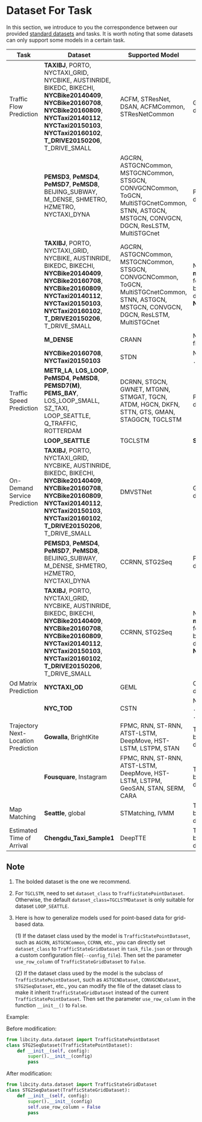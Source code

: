 # Dataset For Task

In this section, we introduce to you the correspondence between our provided [standard datasets](https://drive.google.com/drive/folders/1g5v2Gq1tkOq8XO0HDCZ9nOTtRpB6-gPe?usp=sharing) and tasks. It is worth noting that some datasets can only support some models in a certain task.

| Task                                | Dataset                                                      | Supported Model                                              | Remark                                                       |
| ----------------------------------- | ------------------------------------------------------------ | ------------------------------------------------------------ | ------------------------------------------------------------ |
| Traffic Flow Prediction             | **TAXIBJ**, PORTO, NYCTAXI_GRID, NYCBIKE, AUSTINRIDE, BIKEDC, BIKECHI, **NYCBike20140409**, **NYCBike20160708**, **NYCBike20160809**, **NYCTaxi20140112**, **NYCTaxi20150103**, **NYCTaxi20160102**, **T_DRIVE20150206**, T_DRIVE_SMALL | ACFM, STResNet, DSAN, ACFMCommon, STResNetCommon             | Grid based dataset                                           |
|                                     | **PEMSD3**, **PeMSD4**, **PeMSD7**, **PeMSD8**, BEIJING_SUBWAY, M_DENSE, SHMETRO, HZMETRO, NYCTAXI_DYNA | AGCRN, ASTGCNCommon, MSTGCNCommon, STSGCN, CONVGCNCommon, ToGCN, MultiSTGCnetCommon, STNN, ASTGCN, MSTGCN, CONVGCN, DGCN, ResLSTM, MultiSTGCnet | Point based dataset                                          |
|                                     | **TAXIBJ**, PORTO, NYCTAXI_GRID, NYCBIKE, AUSTINRIDE, BIKEDC, BIKECHI, **NYCBike20140409**, **NYCBike20160708**, **NYCBike20160809**, **NYCTaxi20140112**, **NYCTaxi20150103**, **NYCTaxi20160102**, **T_DRIVE20150206**, T_DRIVE_SMALL | AGCRN, ASTGCNCommon, MSTGCNCommon, STSGCN, CONVGCNCommon, ToGCN, MultiSTGCnetCommon, STNN, ASTGCN, MSTGCN, CONVGCN, DGCN, ResLSTM, MultiSTGCnet | Need **simple modification**   for grid based dataset. **See Note 3.** |
|                                     | **M_DENSE**                                                  | CRANN                                                        | Need `.ext` file                                             |
|                                     | **NYCBike20160708**, **NYCTaxi20150103**                     | STDN                                                         | Need `.gridod` file                                          |
| Traffic Speed Prediction            | **METR_LA**, **LOS_LOOP**, **PeMSD4**, **PeMSD8**, **PEMSD7(M)**, **PEMS_BAY**, LOS_LOOP_SMALL, SZ_TAXI, LOOP_SEATTLE, Q_TRAFFIC, ROTTERDAM | DCRNN, STGCN, GWNET, MTGNN, STMGAT, TGCN, ATDM, HGCN, DKFN, STTN, GTS, GMAN, STAGGCN, TGCLSTM | Point based dataset.                                         |
|                                     | **LOOP_SEATTLE**                                             | TGCLSTM                                                      | **See Note 2.**                                              |
| On-Demand Service Prediction        | **TAXIBJ**, PORTO, NYCTAXI_GRID, NYCBIKE, AUSTINRIDE, BIKEDC, BIKECHI, **NYCBike20140409**, **NYCBike20160708**, **NYCBike20160809**, **NYCTaxi20140112**, **NYCTaxi20150103**, **NYCTaxi20160102**, **T_DRIVE20150206**, T_DRIVE_SMALL | DMVSTNet                                                     | Grid based dataset                                           |
|                                     | **PEMSD3**, **PeMSD4**, **PeMSD7**, **PeMSD8**, BEIJING_SUBWAY, M_DENSE, SHMETRO, HZMETRO, NYCTAXI_DYNA | CCRNN, STG2Seq                                               | Point based dataset                                          |
|                                     | **TAXIBJ**, PORTO, NYCTAXI_GRID, NYCBIKE, AUSTINRIDE, BIKEDC, BIKECHI, **NYCBike20140409**, **NYCBike20160708**, **NYCBike20160809**, **NYCTaxi20140112**, **NYCTaxi20150103**, **NYCTaxi20160102**, **T_DRIVE20150206**, T_DRIVE_SMALL | CCRNN, STG2Seq                                               | Need **simple modification**   for grid based dataset. **See Note 3.** |
| Od Matrix Prediction               | **NYCTAXI_OD**                                               | GEML                                                         | OD based dataset                                             |
|                                     | **NYC_TOD**                                                  | CSTN                                                        | Need `.gridod`, `.ext` file                                              |
| Trajectory Next-Location Prediction | **Gowalla**, BrightKite                                      | FPMC, RNN, ST-RNN, ATST-LSTM, DeepMove, HST-LSTM, LSTPM, STAN | Trajectory based dataset                                     |
|                                     | **Fousquare**, Instagram                                     | FPMC, RNN, ST-RNN, ATST-LSTM, DeepMove, HST-LSTM, LSTPM, GeoSAN, STAN, SERM, CARA | Trajectory based dataset                                     |
| Map Matching                        | **Seattle**, global                                          | STMatching, IVMM                                             | Trajectory based dataset                                     |
| Estimated Time of Arrival           | **Chengdu_Taxi_Sample1**                                     | DeepTTE                                                      | Trajectory based dataset                                     |

## Note

1. The bolded dataset is the one we recommend.

2. For `TGCLSTM`, need to set `dataset_class` to `TrafficStatePointDataset`. Otherwise, the default `dataset_class=TGCLSTMDataset` is only suitable for dataset `LOOP_SEATTLE`.

3. Here is how to generalize models used for point-based data for grid-based data.

   (1) If the dataset class used by the model is `TrafficStatePointDataset`, such as `AGCRN`, `ASTGCNCommon`, `CCRNN`, etc., you can directly set `dataset_class` to `TrafficStateGridDataset` in `task_file.json` or through a custom configuration file(`--config_file`). Then set the parameter `use_row_column` of `TrafficStateGridDataset` to `False`.

   (2) If the dataset class used by the model is the subclass of `TrafficStatePointDataset`, such as `ASTGCNDataset`, `CONVGCNDataset`, `STG2SeqDataset`, etc., you can modify the file of the dataset class to make it  inherit `TrafficStateGridDataset` instead of the current `TrafficStatePointDataset`. Then set the parameter `use_row_column` in the function `__init__()` to `False`.

Example:

Before modification:

```python
from libcity.data.dataset import TrafficStatePointDataset
class STG2SeqDataset(TrafficStatePointDataset):
    def __init__(self, config):
        super().__init__(config)
        pass
```

After modification:

```python
from libcity.data.dataset import TrafficStateGridDataset
class STG2SeqDataset(TrafficStateGridDataset):
    def __init__(self, config):
        super().__init__(config)
        self.use_row_column = False
        pass
```

